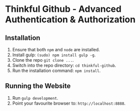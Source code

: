 # Thinkful Github - Advanced Authentication & Authorization

## Installation

1. Ensure that both `npm` and `node` are installed.
2. Install gulp: `(sudo) npm install gulp -g`.
3. Clone the repo `git clone ...`.
4. Switch into the repo directory: `cd thinkful-github`.
5. Run the installation command: `npm install`.

## Running the Website
1. Run `gulp development`.
2. Point your favourite browser to: `http://localhost:8888`.
